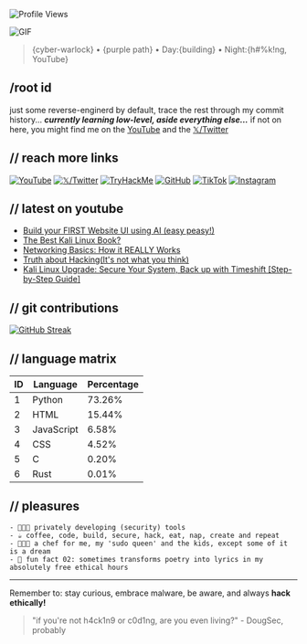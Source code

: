 ![Profile Views](https://komarev.com/ghpvc/?username=douglascybersec&color=blueviolet)

![GIF](https://media.giphy.com/media/r5e5Wv61DyeURRIyAR/giphy.gif)
> {cyber-warlock} • {purple path} • Day:{building} • Night:{h#%k!ng, YouTube}

## /root id
just some reverse-enginerd by default, trace the rest through my commit history...
_**currently learning low-level, aside everything else...**_
if not on here, you might find me on the [YouTube](https://www.youtube.com/@douglascybersec) and the [𝕏/Twitter](https://x.com/therootdir)

## // reach more links
[![YouTube](https://img.shields.io/badge/YouTube-%23FF0000.svg?style=for-the-badge&logo=YouTube&logoColor=white)](https://www.youtube.com/@douglascybersec)
[![𝕏/Twitter](https://img.shields.io/badge/Twitter-%231DA1F2.svg?style=for-the-badge&logo=Twitter&logoColor=white)](https://x.com/therootdir)
[![TryHackMe](https://img.shields.io/badge/TryHackMe-%23212C42.svg?style=for-the-badge&logo=TryHackMe&logoColor=white)](https://tryhackme.com/p/D0ugS3c0p5)
[![GitHub](https://img.shields.io/badge/GitHub-%23121011.svg?style=for-the-badge&logo=github&logoColor=white)](https://github.com/douglascybersec)
[![TikTok](https://img.shields.io/badge/TikTok-%23000000.svg?style=for-the-badge&logo=TikTok&logoColor=white)](https://www.tiktok.com/@therootdir)
[![Instagram](https://img.shields.io/badge/Instagram-%23E4405F.svg?style=for-the-badge&logo=Instagram&logoColor=white)](https://instagram.com/douglascybersec)


## // latest on youtube

<!-- YOUTUBE-VIDEOS-LIST:START -->
- [Build your FIRST Website UI using AI &lpar;easy peasy!&rpar;](https://www.youtube.com/watch?v=AHu4uMpmaNg)
- [The Best Kali Linux Book?](https://www.youtube.com/watch?v=UoQKTC1eMj8)
- [Networking Basics: How it REALLY Works](https://www.youtube.com/watch?v=Ix67YzkeiJg)
- [Truth about Hacking&lpar;It&#39;s not what you think&rpar;](https://www.youtube.com/watch?v=p7E3eCIOktY)
- [Kali Linux Upgrade: Secure Your System, Back up with Timeshift [Step-by-Step Guide]](https://www.youtube.com/watch?v=19pD1DGB0dk)
<!-- YOUTUBE-VIDEOS-LIST:END -->

## // git contributions
[![GitHub Streak](https://github-readme-streak-stats.herokuapp.com?user=douglascybersec&theme=shadow-purple&hide_border=true&border_radius=5.2)](https://git.io/streak-stats)

## // language matrix
<!--START_SECTION:languages-->

| ID | Language | Percentage |
|----|----------|------------|
| 1 | Python | 73.26% |
| 2 | HTML | 15.44% |
| 3 | JavaScript | 6.58% |
| 4 | CSS | 4.52% |
| 5 | C | 0.20% |
| 6 | Rust | 0.01% |
<!--END_SECTION:languages-->



## // pleasures
```
- 👨🏾‍💻 privately developing (security) tools
- ☕ coffee, code, build, secure, hack, eat, nap, create and repeat
- 👨🏾‍🍳 a chef for me, my 'sudo queen' and the kids, except some of it is a dream
- 🎸 fun fact 02: sometimes transforms poetry into lyrics in my absolutely free ethical hours
```

---
Remember to: stay curious, embrace malware, be aware, and always **hack ethically!**

> "if you're not h4ck1n9 or c0d1ng, are you even living?" - DougSec, probably
